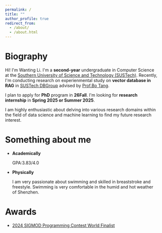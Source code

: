 ```yaml
---
permalink: /
title: ""
author_profile: true
redirect_from: 
  - /about/
  - /about.html
---
```

Biography
======

Hi! I'm Wanting Li. I'm a **second-year** undergraduate in Computer Science at the [Southern University of Science and Technology (SUSTech)](https://www.sustech.edu.cn/en/). Recently, I'm conducting research on experienmental study on **vector database in RAG** in [SUSTech DBGroup](https://dbgroup.sustech.edu.cn/) advised by [Prof.Bo Tang](https://acm.sustech.edu.cn/btang/).

I plan to apply for **PhD** program in **26Fall**. I'm looking for **research internship** in **Spring 2025 or Summer 2025**. 

I am highly enthusiastic about delving into various research domains within the field of data science and machine learning to find my future research interest. 

Something about me
======
- **Academically**

    GPA:3.83/4.0

- **Physically**

    I am very passionate about swimming and skilled in breaststroke and freestyle. Swimming is very comfortable in the   humid and hot weather of Shenzhen.
  

Awards
======
- [2024 SIGMOD Programming Contest World Finalist](http://sigmodcontest2024.eastus.cloudapp.azure.com/dashboard.shtml)
